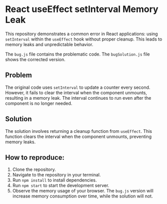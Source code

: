 # React useEffect setInterval Memory Leak

This repository demonstrates a common error in React applications: using `setInterval` within the `useEffect` hook without proper cleanup.  This leads to memory leaks and unpredictable behavior.

The `bug.js` file contains the problematic code.  The `bugSolution.js` file shows the corrected version.

## Problem
The original code uses `setInterval` to update a counter every second. However, it fails to clear the interval when the component unmounts, resulting in a memory leak.  The interval continues to run even after the component is no longer needed.

## Solution
The solution involves returning a cleanup function from `useEffect`. This function clears the interval when the component unmounts, preventing memory leaks.

## How to reproduce:
1. Clone the repository.
2. Navigate to the repository in your terminal.
3. Run `npm install` to install dependencies.
4. Run `npm start` to start the development server.
5. Observe the memory usage of your browser.  The `bug.js` version will increase memory consumption over time, while the solution will not.